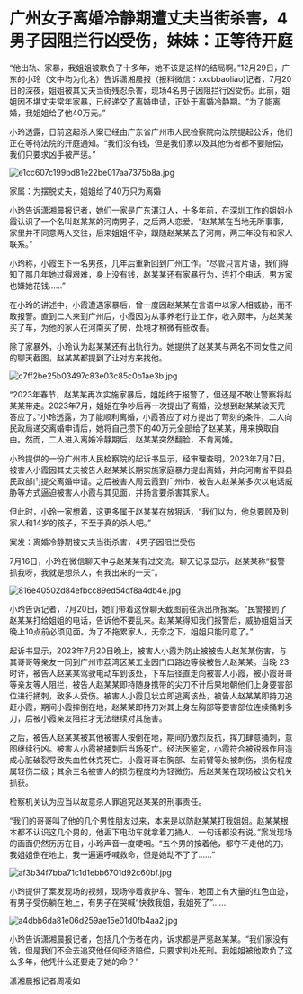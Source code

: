 # 广州女子离婚冷静期遭丈夫当街杀害，4男子因阻拦行凶受伤，妹妹：正等待开庭

“他出轨、家暴，我姐姐被欺负了十多年，她不该是这样的结局啊。”12月29日，广东的小玲（文中均为化名）告诉潇湘晨报（报料微信：xxcbbaoliao)记者，7月20日的深夜，姐姐被其丈夫当街残忍杀害，现场4名男子因阻拦行凶受伤。此前，姐姐因不堪丈夫常年家暴，已经递交了离婚申请，正处于离婚冷静期。“为了能离婚，我姐姐给了他40万元。”

小玲透露，日前这起杀人案已经由广东省广州市人民检察院向法院提起公诉，他们正在等待法院的开庭通知。“我们没有钱，但是我们家以及其他伤者都不要赔偿，我们只要求凶手被严惩。”

![e1cc607c199bd81e22be017aa7375b8a.jpg](https://raw.githubusercontent.com/qqhsx/qqnews_image/main/2023/12/30/广州女子离婚冷静期遭丈夫当街杀害，4男子因阻拦行凶受伤，妹妹：正等待开庭/e1cc607c199bd81e22be017aa7375b8a.jpg)

家属：为摆脱丈夫，姐姐给了40万只为离婚

小玲告诉潇湘晨报记者，她们一家是广东湛江人，十多年前，在深圳工作的姐姐小霞认识了一个名叫赵某某的河南男子，之后两人恋爱。“赵某某在当地无所事事，家里并不同意两人交往，后来姐姐怀孕，跟随赵某某去了河南，两三年没有和家人联系。”

小玲称，小霞生下一名男孩，几年后重新回到广州工作。“尽管只言片语，我们得知了那几年她过得艰难，身上没有钱，赵某某还有家暴行为，连打个电话，男方家也嫌她花钱……”

在小玲的讲述中，小霞遭遇家暴后，曾一度因赵某某在言语中以家人相威胁，而不敢报警。直到二人来到广州后，小霞因为从事养老行业工作，收入颇丰，为赵某某买了车，为他的家人在河南买了房，处境才稍微有些改善。

除了家暴外，小玲认为赵某某还有出轨行为。她提供了赵某某与两名不同女性之间的聊天截图，赵某某都提到了让对方来找他。

![c7ff2be25b03497c83e03c85c0b1ae3b.jpg](https://raw.githubusercontent.com/qqhsx/qqnews_image/main/2023/12/30/广州女子离婚冷静期遭丈夫当街杀害，4男子因阻拦行凶受伤，妹妹：正等待开庭/c7ff2be25b03497c83e03c85c0b1ae3b.jpg)

“2023年春节，赵某某再次实施家暴后，姐姐终于报警了，但还是不敢让警察将赵某某带走。2023年7月，姐姐在争吵后再一次提出了离婚，没想到赵某某破天荒答应了。”小玲透露，为了能顺利离婚，小霞答应了对方提出了苛刻的条件，二人向民政局递交离婚申请后，她将自己攒下的40万元全部给了赵某某，用来换取自由。然而，二人进入离婚冷静期后，赵某某突然翻脸，不肯离婚。

小玲提供的一份广州市人民检察院的起诉书显示，经审理查明，2023年7月7日，被害人小霞因其丈夫被告人赵某某长期实施家庭暴力提出离婚，并向河南省平舆县民政部门提交离婚申请。之后被害人周云霞到广州市，被告人赵某某多次以电话威胁等方式逼迫被害人小霞与其见面，并扬言要杀害其家人。

但此时，小玲一家想着，这更多属于赵某某在放狠话，“我们以为，他总要顾及到家人和14岁的孩子，不至于真的杀人吧。”

案发：离婚冷静期被丈夫当街杀害，4男子因阻拦受伤

7月16日，小玲在微信聊天中与赵某某有过交流。聊天记录显示，赵某某称“报警抓我呀，我就是想杀人，有我出来的一天”。

![816e40502d84efbcc89ed54df8a4db4e.jpg](https://raw.githubusercontent.com/qqhsx/qqnews_image/main/2023/12/30/广州女子离婚冷静期遭丈夫当街杀害，4男子因阻拦行凶受伤，妹妹：正等待开庭/816e40502d84efbcc89ed54df8a4db4e.jpg)

小玲告诉记者，7月20日，她们带着这份聊天截图前往派出所报案。“民警接到了赵某某打给姐姐的电话，告诉他不要乱来。赵某某得知我们报警后，威胁姐姐当天晚上10点前必须见面。为了不拖累家人，无奈之下，姐姐只能同意了。”

起诉书显示，2023年7月20日晚上，被害人小霞为防止被被告人赵某某伤害，与其哥哥等亲友一同到广州市荔湾区某工业园门口路边等候被告人赵某某。当晚
23时许，被告人赵某某驾驶电动车到该处，下车后径直走向被害人小霞，被小霞哥哥等亲友等人阻拦，被告人赵某某即持随身携带的尖刀不计后果地朝他们上身要害部位进行捅刺，致多人受伤。被害人小霞见状立即逃离该处，被告人赵某某即持刀追赶小霞，期间小霞摔倒在地，赵某某即持刀对其上身左胸部等要害部位连续捅刺多刀，后被小霞亲友阻拦才无法继续对其施害。

之后，被告人赵某某被其他被害人按倒在地，期间仍激烈反抗，挥刀肆意捅刺，意图继续行凶。被害人小霞被捅刺后当场死亡。经法医鉴定，小霞符合被锐器作用造成心脏破裂导致失血性休克死亡。小霞哥哥右胸部、左前臂等处被刺伤，损伤程度属轻伤二级；其余三名被害人的损伤程度均为轻微伤。后赵某某在现场被公安机关抓获。

检察机关认为应当以故意杀人罪追究赵某某的刑事责任。

“我们的哥哥叫了他的几个男性朋友过来，本来是以防赵某某打我姐姐。赵某某根本都不认识这几个男的，他丢下电动车就拿着刀捅人，一句话都没有说。”案发现场的画面仍然历历在目，小玲声音一度哽咽。“五个男的按着他，都夺不走他的刀。我姐姐倒在地上，我一遍遍呼喊救命，但是她动不了了……”

![af3b34f7bba71c1d1ebb6701d92c60bf.jpg](https://raw.githubusercontent.com/qqhsx/qqnews_image/main/2023/12/30/广州女子离婚冷静期遭丈夫当街杀害，4男子因阻拦行凶受伤，妹妹：正等待开庭/af3b34f7bba71c1d1ebb6701d92c60bf.jpg)

小玲提供了案发现场的视频，现场停着救护车、警车，地面上有大量的红色血迹，有男子受伤躺在地上，有男子在哭喊“快救我姐，我姐死了”……

![a4dbb6da81e06d259ae15e01d0fb4aa2.jpg](https://raw.githubusercontent.com/qqhsx/qqnews_image/main/2023/12/30/广州女子离婚冷静期遭丈夫当街杀害，4男子因阻拦行凶受伤，妹妹：正等待开庭/a4dbb6da81e06d259ae15e01d0fb4aa2.jpg)

小玲告诉潇湘晨报记者，包括几个伤者在内，诉求都是严惩赵某某。“我们家没有钱，但是我们不会去追究他任何经济赔偿，只要求判处死刑。我姐姐被他欺负了这么多年，他凭什么还要走了她的命？”

潇湘晨报记者周凌如

